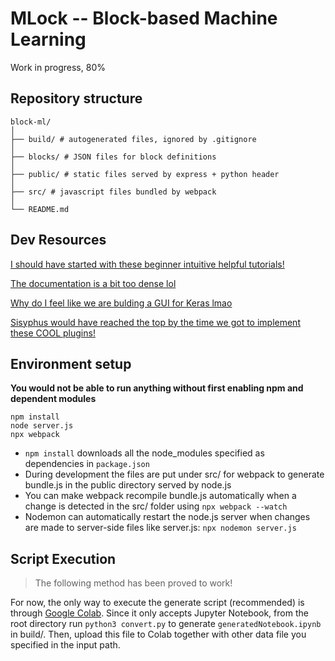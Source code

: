 # MLock -- Block-based Machine Learning

Work in progress, 80%

## Repository structure

```
block-ml/
│
├── build/ # autogenerated files, ignored by .gitignore
│
├── blocks/ # JSON files for block definitions
│
├── public/ # static files served by express + python header
│
├── src/ # javascript files bundled by webpack
│
└── README.md
```

## Dev Resources

[I should have started with these beginner intuitive helpful tutorials!][1]

[The documentation is a bit too dense lol][2]

[Why do I feel like we are bulding a GUI for Keras lmao][3]

[Sisyphus would have reached the top by the time we got to implement these COOL plugins!][4]

[1]: https://blocklycodelabs.dev
[2]: https://developers.google.com/blockly/guides/get-started/what-is-blockly
[3]: https://www.tensorflow.org/api_docs/python/tf/keras
[4]: https://google.github.io/blockly-samples/

## Environment setup

**You would not be able to run anything without first enabling npm and dependent modules**

```
npm install
node server.js
npx webpack
```

- `npm install` downloads all the node_modules specified as dependencies in `package.json`
- During development the files are put under src/ for webpack to generate bundle.js in the public directory served by node.js
- You can make webpack recompile bundle.js automatically when a change is detected in the src/ folder using `npx webpack --watch`
- Nodemon can automatically restart the node.js server when changes are made to server-side files like server.js: `npx nodemon server.js`

## Script Execution

> The following method has been proved to work!

For now, the only way to execute the generate script (recommended) is through [Google Colab](https://colab.research.google.com). Since it only accepts Jupyter Notebook, from the root directory run `python3 convert.py` to generate `generatedNotebook.ipynb` in build/. Then, upload this file to Colab together with other data file you specified in the input path.
